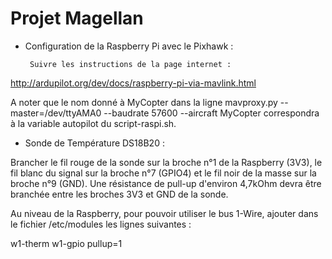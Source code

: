 # Projet Magellan


 - Configuration de la Raspberry Pi avec le Pixhawk :

        Suivre les instructions de la page internet :
http://ardupilot.org/dev/docs/raspberry-pi-via-mavlink.html

A noter que le nom donné à MyCopter dans la ligne
mavproxy.py --master=/dev/ttyAMA0 --baudrate 57600 --aircraft MyCopter
correspondra à la variable autopilot du script-raspi.sh.


 - Sonde de Température DS18B20 :

Brancher le fil rouge de la sonde sur la broche n°1 de la Raspberry (3V3),
le fil blanc du signal sur la broche n°7 (GPIO4) et le fil noir de la masse
sur la broche n°9 (GND).
Une résistance de pull-up d'environ 4,7kOhm devra être branchée entre
les broches 3V3 et GND de la sonde.

Au niveau de la Raspberry, pour pouvoir utiliser le bus 1-Wire, ajouter 
dans le fichier /etc/modules les lignes suivantes :

w1-therm
w1-gpio pullup=1
